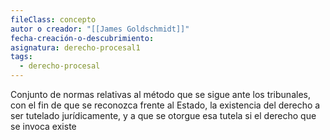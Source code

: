 ```yaml
---
fileClass: concepto
autor o creador: "[[James Goldschmidt]]"
fecha-creación-o-descubrimiento: 
asignatura: derecho-procesal1
tags:
  - derecho-procesal
---
```

Conjunto de normas relativas al método que se sigue ante los tribunales, con el fin de que se reconozca frente al Estado, la existencia del derecho a ser tutelado jurídicamente, y a que se otorgue esa tutela si el derecho que se invoca existe